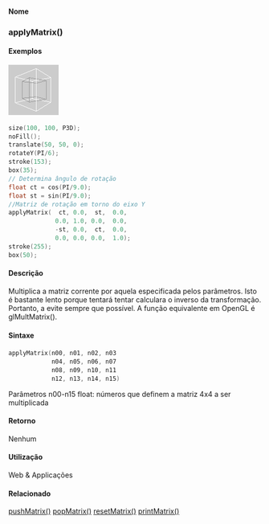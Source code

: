 
#### Nome
### applyMatrix()

#### Exemplos
<img border="0" height="100" src="media/applyMatrix_.gif" width="100"/>

```pde
size(100, 100, P3D); 
noFill(); 
translate(50, 50, 0); 
rotateY(PI/6); 
stroke(153); 
box(35); 
// Determina ângulo de rotação
float ct = cos(PI/9.0); 
float st = sin(PI/9.0);          
//Matriz de rotação em torno do eixo Y
applyMatrix(  ct, 0.0,  st,  0.0, 
             0.0, 1.0, 0.0,  0.0, 
             -st, 0.0,  ct,  0.0, 
             0.0, 0.0, 0.0,  1.0);  
stroke(255); 
box(50); 

```

#### Descrição
Multiplica a matriz corrente por aquela
especificada pelos parâmetros. Isto é bastante lento
porque tentará tentar calculara o inverso da
transformação. Portanto, a evite sempre que
possível. A função equivalente em OpenGL é
glMultMatrix().

#### Sintaxe
```pde
applyMatrix(n00, n01, n02, n03
            n04, n05, n06, n07
            n08, n09, n10, n11
            n12, n13, n14, n15)

```
Parâmetros
n00-n15
float: números que definem a matriz 4x4 a ser multiplicada



#### Retorno

	
Nenhum

#### Utilização

	
Web & Applicações

#### Relacionado
[pushMatrix()](pushMatrix_
)
[popMatrix()](popMatrix_
)
[resetMatrix()](resetMatrix_
)
[printMatrix()](printMatrix_
)

